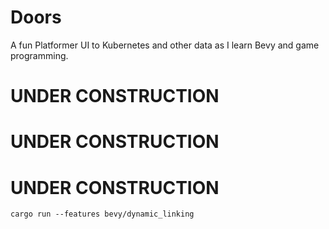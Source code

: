 Doors
==========

A fun Platformer UI to Kubernetes and other data as I learn Bevy and game programming.

# UNDER CONSTRUCTION
# UNDER CONSTRUCTION
# UNDER CONSTRUCTION

```
cargo run --features bevy/dynamic_linking
```

